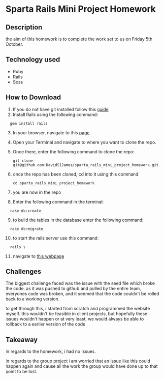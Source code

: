 # Sparta Rails Mini Project Homework

## Description
the aim of this homework is to complete the work set to us on Friday 5th October.

## Technology used
* Ruby
* Rails
* Scss

## How to Download
1. If you do not have git installed follow this [guide](https://gist.github.com/derhuerst/1b15ff4652a867391f03)
2. Install Rails using the following command:
```Terminal
  gem install rails
```
3. In your browser, navigate to this [page](https://github.com/DavidSIJames/sparta_rails_mini_project_homework)
4. Open your Terminal and navigate to where you want to clone the repo.
5. Once there, enter the following command to clone the repo:

	```terminal
	git clone git@github.com:DavidSIJames/sparta_rails_mini_project_homework.git
	```
6. once the repo has been cloned, cd into it using this command

	```terminal
	cd sparta_rails_mini_project_homework
	```
7. you are now in the repo

8. Enter the following command in the terminal:

```Terminal
  rake db:create
```

9. to build the tables in the database enter the following command:
```terminal
  rake db:migrate
```
10. to start the rails server use this command:

```Terminal
  rails s
```

11. navigate to [this webpage](http://localhost:3000)

## Challenges
The biggest challenge faced was the issue with the seed file which broke the code. as it was pushed to github and pulled by the entire team, everyones code was broken, and it seemed that the code couldn't be rolled back to a working version.

to get through this, i started from scratch and programmed the website myself. this wouldn't be feasible in client projects, but hopefully these issues wouldn't happen or at very least, we would always be able to rollback to a eariler version of the code.

## Takeaway

In regards to the homework, i had no issues.

In regards to the group project i am worried that an issue like this could happen again and cause all the work the group would have done up to that point to be lost.

